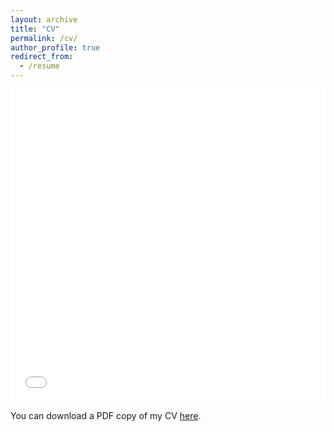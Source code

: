 ```yaml
---
layout: archive
title: "CV"
permalink: /cv/
author_profile: true
redirect_from:
  - /resume
---
```


<iframe src="/files/pdf/MimansaCV.pdf" width="100%" height="500" frameborder="no" border="0" marginwidth="0" marginheight="0"></iframe>

You can download a PDF copy of my CV [here](Mimansa_CV.pdf).

